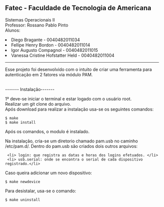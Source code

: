 <h2>Fatec - Faculdade de Tecnologia de Americana</h2>

Sistemas Operacionais II<br>
Professor: Rossano Pablo Pinto<br>
Alunos: 
        <li>Diego Bragante - 0040482011034</li>
        <li>Fellipe Henry Bordon - 0040482011014</li>
        <li>Igor Augusto Compagnol - 0040482011015 </li>
        <li>Vanessa Cristine Hofstatter Held  - 0040482011004</li>
<hr>

Esse projeto foi desenvolvido com o intuito de criar uma ferramenta para autenticação em 2 fatores via módulo PAM.
<br>

<br> ------- Instalação-------<br>

1º deve-se iniciar o terminal e estar logado com o usuário root.<br>
Realizar um git clone do arquivo.<br>
Após download para realizar a instalação usa-se os seguintes comandos:<br>

    $ make
    $ make install

Após os comandos, o modulo é instalado.<br>

Na instalação, cria-se um diretorio chamado pam.usb no caminho /etc/pam.d/. Dentro do pam.usb são criados dois outros arquivos: 
    
     <li> login: que registra as datas e horas dos logins efetuados. </li>
     <li> usb.serial: onde se encontra o serial de cada dispositivo registrado.</li>
            
Caso queira adicionar um novo dispositivo:

    $ make newdevice

Para desistalar, usa-se o comando:

    $ make uninstall




